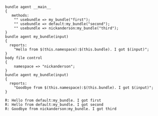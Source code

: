 ``` {.cfengine3 include-stdlib="t" log-level="info" exports="both" tangle="how_namespaces_allow_for_two_bundles_to_be_named_identically.cf"}
bundle agent __main__
{
   methods:
    "" usebundle => my_bundle("first");
    "" usebundle => default:my_bundle("second");
    "" usebundle => nickanderson:my_bundle("third");
}
bundle agent my_bundle(input)
{
  reports:
    "Hello from $(this.namespace):$(this.bundle). I got $(input)";
}
body file control
{
    namespace => "nickanderson";
}
bundle agent my_bundle(input)
{
  reports:
    "Goodbye from $(this.namespace):$(this.bundle). I got $(input)";
}
```

``` example
R: Hello from default:my_bundle. I got first
R: Hello from default:my_bundle. I got second
R: Goodbye from nickanderson:my_bundle. I got third
```
